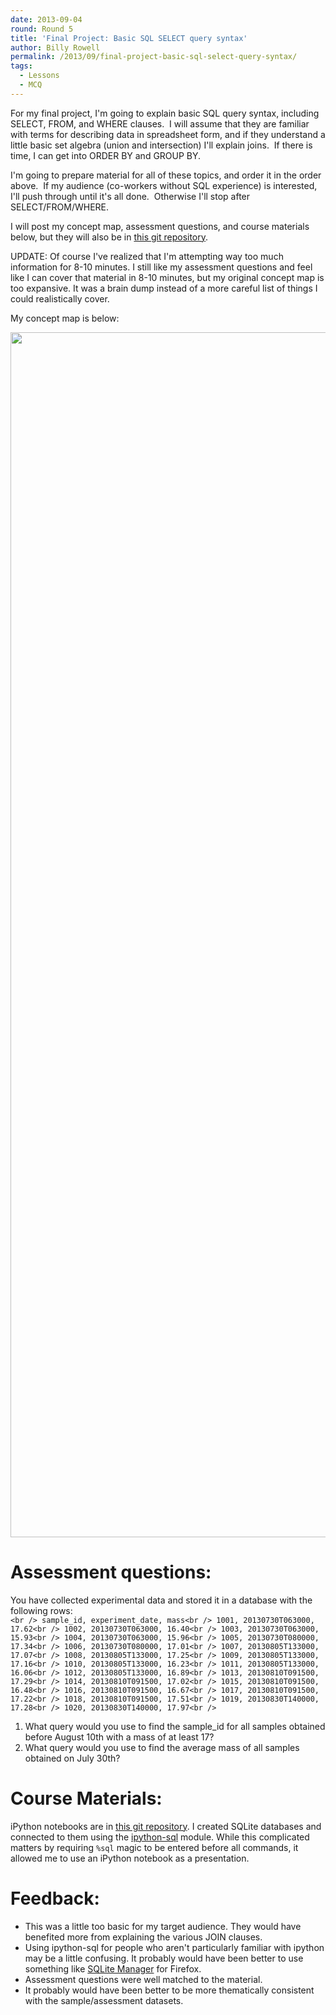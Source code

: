 ```yaml
---
date: 2013-09-04
round: Round 5
title: 'Final Project: Basic SQL SELECT query syntax'
author: Billy Rowell
permalink: /2013/09/final-project-basic-sql-select-query-syntax/
tags:
  - Lessons
  - MCQ
---
```

For my final project, I'm going to explain basic SQL query syntax, including SELECT, FROM, and WHERE clauses.  I will assume that they are familiar with terms for describing data in spreadsheet form, and if they understand a little basic set algebra (union and intersection) I'll explain joins.  If there is time, I can get into ORDER BY and GROUP BY.

I'm going to prepare material for all of these topics, and order it in the order above.  If my audience (co-workers without SQL experience) is interested, I'll push through until it's all done.  Otherwise I'll stop after SELECT/FROM/WHERE.

I will post my concept map, assessment questions, and course materials below, but they will also be in [this git repository][1].

UPDATE: Of course I've realized that I'm attempting way too much information for 8-10 minutes. I still like my assessment questions and feel like I can cover that material in 8-10 minutes, but my original concept map is too expansive. It was a brain dump instead of a more careful list of things I could realistically cover.

My concept map is below:

[<img class="aligncenter" alt="" src="https://raw.github.com/williamrowell/intro_to_sql/master/concept_map_20132201.png" width="1303" height="1928" />][2]

Assessment questions:  
=====================  
You have collected experimental data and stored it in a database with the  
following rows:  
`<br />
sample_id, experiment_date, mass<br />
1001, 20130730T063000, 17.62<br />
1002, 20130730T063000, 16.40<br />
1003, 20130730T063000, 15.93<br />
1004, 20130730T063000, 15.96<br />
1005, 20130730T080000, 17.34<br />
1006, 20130730T080000, 17.01<br />
1007, 20130805T133000, 17.07<br />
1008, 20130805T133000, 17.25<br />
1009, 20130805T133000, 17.16<br />
1010, 20130805T133000, 16.23<br />
1011, 20130805T133000, 16.06<br />
1012, 20130805T133000, 16.89<br />
1013, 20130810T091500, 17.29<br />
1014, 20130810T091500, 17.02<br />
1015, 20130810T091500, 16.48<br />
1016, 20130810T091500, 16.67<br />
1017, 20130810T091500, 17.22<br />
1018, 20130810T091500, 17.51<br />
1019, 20130830T140000, 17.28<br />
1020, 20130830T140000, 17.97<br />
`

1.  What query would you use to find the sample_id for all samples obtained before August 10th with a mass of at least 17?
2.  What query would you use to find the average mass of all samples obtained on July 30th?

Course Materials:  
=================  
iPython notebooks are in [this git repository][1]. I created SQLite databases and connected to them using the [ipython-sql][3] module. While this complicated matters by requiring `%sql` magic to be entered before all commands, it allowed me to use an iPython notebook as a presentation.

Feedback:  
=========

*   This was a little too basic for my target audience. They would have benefited more from explaining the various JOIN clauses.
*   Using ipython-sql for people who aren't particularly familiar with ipython may be a little confusing. It probably would have been better to use something like [SQLite Manager][4] for Firefox.
*   Assessment questions were well matched to the material.
*   It probably would have been better to be more thematically consistent with the sample/assessment datasets.

 [1]: https://github.com/williamrowell/intro_to_sql
 [2]: https://raw.github.com/williamrowell/intro_to_sql/master/concept_map_20132201.png
 [3]: https://pypi.python.org/pypi/ipython-sql
 [4]: https://addons.mozilla.org/en-us/firefox/addon/sqlite-manager/

